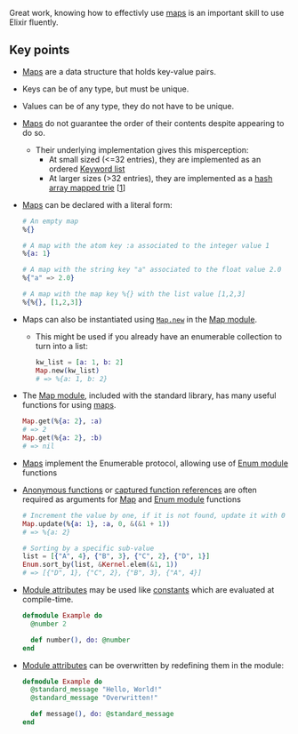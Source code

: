 Great work, knowing how to effectivly use [maps][maps] is an important skill to use Elixir fluently.

## Key points

- [Maps][maps] are a data structure that holds key-value pairs.
- Keys can be of any type, but must be unique.
- Values can be of any type, they do not have to be unique.
- [Maps][maps] do not guarantee the order of their contents despite appearing to do so.
  - Their underlying implementation gives this misperception:
    - At small sized (<=32 entries), they are implemented as an ordered [Keyword list][keyword-list]
    - At larger sizes (>32 entries), they are implemented as a [hash array mapped trie][hamt] &#91;[1][stackoverflow]&#93;
- [Maps][maps] can be declared with a literal form:

  ```elixir
  # An empty map
  %{}

  # A map with the atom key :a associated to the integer value 1
  %{a: 1}

  # A map with the string key "a" associated to the float value 2.0
  %{"a" => 2.0}

  # A map with the map key %{} with the list value [1,2,3]
  %{%{}, [1,2,3]}
  ```

- Maps can also be instantiated using [`Map.new`][map-new] in the [Map module][map-module].

  - This might be used if you already have an enumerable collection to turn into a list:

    ```elixir
    kw_list = [a: 1, b: 2]
    Map.new(kw_list)
    # => %{a: 1, b: 2}
    ```

- The [Map module][map-module], included with the standard library, has many useful functions for using [maps][maps].

  ```elixir
  Map.get(%{a: 2}, :a)
  # => 2
  Map.get(%{a: 2}, :b)
  # => nil
  ```

- [Maps][maps] implement the Enumerable protocol, allowing use of [Enum module][enum] functions
- [Anonymous functions][anon-fn] or [captured function references][captured-fn] are often required as arguments for [Map][map-module] and [Enum module][enum] functions

  ```elixir
  # Increment the value by one, if it is not found, update it with 0
  Map.update(%{a: 1}, :a, 0, &(&1 + 1))
  # => %{a: 2}

  # Sorting by a specific sub-value
  list = [{"A", 4}, {"B", 3}, {"C", 2}, {"D", 1}]
  Enum.sort_by(list, &Kernel.elem(&1, 1))
  # => [{"D", 1}, {"C", 2}, {"B", 3}, {"A", 4}]
  ```

- [Module attributes][attr-as-const] may be used like [constants][attr-as-const] which are evaluated at compile-time.

  ```elixir
  defmodule Example do
    @number 2

    def number(), do: @number
  end
  ```

- [Module attributes][attr-as-const] can be overwritten by redefining them in the module:

  ```elixir
  defmodule Example do
    @standard_message "Hello, World!"
    @standard_message "Overwritten!"

    def message(), do: @standard_message
  end
  ```

[anon-fn]: https://elixir-lang.org/getting-started/basic-types.html#anonymous-functions
[attr-as-const]: https://elixir-lang.org/getting-started/module-attributes.html#as-constants
[captured-fn]: https://elixir-lang.org/getting-started/modules-and-functions.html#function-capturing
[keyword-list]: https://elixir-lang.org/getting-started/keywords-and-maps.html#keyword-lists
[integers]: https://elixir-lang.org/getting-started/basic-types.html
[default-arg]: https://elixir-lang.org/getting-started/modules-and-functions.html#default-arguments
[enum]: https://hexdocs.pm/elixir/Enumerable.html#content
[hamt]: https://en.wikipedia.org/wiki/Hash_array_mapped_trie
[maps]: https://elixir-lang.org/getting-started/keywords-and-maps.html#maps
[map-module]: https://hexdocs.pm/elixir/Map.html
[map-new]: https://hexdocs.pm/elixir/Map.html#new/0
[named-function]: https://elixir-lang.org/getting-started/modules-and-functions.html#named-functions
[stackoverflow]: https://stackoverflow.com/a/40408469
[strings]: https://elixir-lang.org/getting-started/basic-types.html#strings
